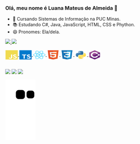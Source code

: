 ### Olá, meu nome é Luana Mateus de Almeida 👋

- 🌱 Cursando Sistemas de Informação na PUC Minas.
- 📚 Estudando C#, Java, JavaScript, HTML, CSS e Phython.
- 😄 Pronomes: Ela/dela.
<!--
**Luana-Almeid/Luana-Almeid** is a ✨ _special_ ✨ repository because its `README.md` (this file) appears on your GitHub profile.

Here are some ideas to get you started:

- 🔭 I’m currently working on ...
- 🌱 I’m currently learning ...
- 👯 I’m looking to collaborate on ...
- 🤔 I’m looking for help with ...
- 💬 Ask me about ...
- 📫 How to reach me: ...
- 😄 Pronouns: ...
- ⚡ Fun fact: ...
-->

<div>
<a href="https://github.com/Luana-Almeid">
<img height="165em" src="https://github-readme-stats.vercel.app/api?username=Luana-Almeid&show_icons=true&theme=radical&iclude_all_commits=true&count_private=true"/>
<img height="165em" src="https://github-readme-stats.vercel.app/api/top-langs/?username=Luana-Almeid&layout=compact&langs_count=16&theme=radical"/>
</div>
<div style="display: inline_block"><br>
  <img align="center" alt="Luana-Js" height="30" width="40" src="https://raw.githubusercontent.com/devicons/devicon/master/icons/javascript/javascript-plain.svg">
  <img align="center" alt="Luana-Ts" height="30" width="40" src="https://raw.githubusercontent.com/devicons/devicon/master/icons/typescript/typescript-plain.svg">
  <img align="center" alt="Luana-React" height="30" width="40" src="https://raw.githubusercontent.com/devicons/devicon/master/icons/react/react-original.svg">
  <img align="center" alt="Luana-HTML" height="30" width="40" src="https://raw.githubusercontent.com/devicons/devicon/master/icons/html5/html5-original.svg">
  <img align="center" alt="Luana-CSS" height="30" width="40" src="https://raw.githubusercontent.com/devicons/devicon/master/icons/css3/css3-original.svg">
  <img align="center" alt="Luana-Python" height="30" width="40" src="https://raw.githubusercontent.com/devicons/devicon/master/icons/python/python-original.svg">
  <img align="center" alt="Luana-Csharp" height="30" width="40" src="https://raw.githubusercontent.com/devicons/devicon/master/icons/csharp/csharp-original.svg">
  </div>
  
  ##
 
<div> 
  <a href="https://instagram.com/luana_soaresw" target="_blank"><img src="https://img.shields.io/badge/-Instagram-%23E4405F?style=for-the-badge&logo=instagram&logoColor=white" target="_blank"></a>
  <a href = "mailto:contatoluanasoaressw@gmail.com"><img src="https://img.shields.io/badge/-Gmail-%23333?style=for-the-badge&logo=gmail&logoColor=white" target="_blank"></a>
  <a href="https://www.linkedin.com/in/luana-mateus-de-almeida" target="_blank"><img src="https://img.shields.io/badge/-LinkedIn-%230077B5?style=for-the-badge&logo=linkedin&logoColor=white" target="_blank"></a> 
  

  
  ![Snake animation](https://github.com/Luana-Almeid/Luana-Almeid/blob/output/github-contribution-grid-snake.svg)
  
  </div>
